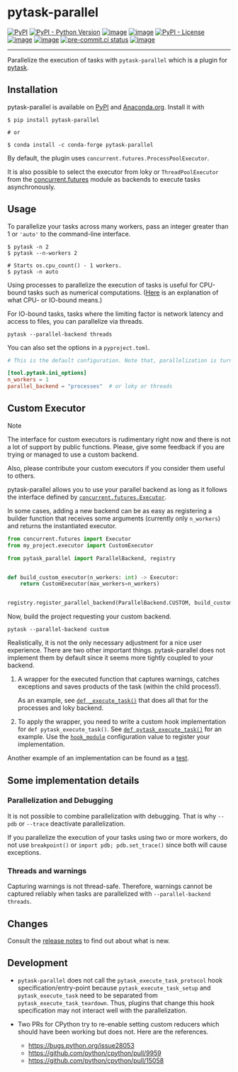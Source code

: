 # pytask-parallel

[![PyPI](https://img.shields.io/pypi/v/pytask-parallel?color=blue)](https://pypi.org/project/pytask-parallel)
[![PyPI - Python Version](https://img.shields.io/pypi/pyversions/pytask-parallel)](https://pypi.org/project/pytask-parallel)
[![image](https://img.shields.io/conda/vn/conda-forge/pytask-parallel.svg)](https://anaconda.org/conda-forge/pytask-parallel)
[![image](https://img.shields.io/conda/pn/conda-forge/pytask-parallel.svg)](https://anaconda.org/conda-forge/pytask-parallel)
[![PyPI - License](https://img.shields.io/pypi/l/pytask-parallel)](https://pypi.org/project/pytask-parallel)
[![image](https://img.shields.io/github/actions/workflow/status/pytask-dev/pytask-parallel/main.yml?branch=main)](https://github.com/pytask-dev/pytask-parallel/actions?query=branch%3Amain)
[![image](https://codecov.io/gh/pytask-dev/pytask-parallel/branch/main/graph/badge.svg)](https://codecov.io/gh/pytask-dev/pytask-parallel)
[![pre-commit.ci status](https://results.pre-commit.ci/badge/github/pytask-dev/pytask-parallel/main.svg)](https://results.pre-commit.ci/latest/github/pytask-dev/pytask-parallel/main)
[![image](https://img.shields.io/badge/code%20style-black-000000.svg)](https://github.com/psf/black)

______________________________________________________________________

Parallelize the execution of tasks with `pytask-parallel` which is a plugin for
[pytask](https://github.com/pytask-dev/pytask).

## Installation

pytask-parallel is available on [PyPI](https://pypi.org/project/pytask-parallel) and
[Anaconda.org](https://anaconda.org/conda-forge/pytask-parallel). Install it with

```console
$ pip install pytask-parallel

# or

$ conda install -c conda-forge pytask-parallel
```

By default, the plugin uses `concurrent.futures.ProcessPoolExecutor`.

It is also possible to select the executor from loky or `ThreadPoolExecutor` from the
[concurrent.futures](https://docs.python.org/3/library/concurrent.futures.html) module
as backends to execute tasks asynchronously.

## Usage

To parallelize your tasks across many workers, pass an integer greater than 1 or
`'auto'` to the command-line interface.

```console
$ pytask -n 2
$ pytask --n-workers 2

# Starts os.cpu_count() - 1 workers.
$ pytask -n auto
```

Using processes to parallelize the execution of tasks is useful for CPU-bound tasks such
as numerical computations. ([Here](https://stackoverflow.com/a/868577/7523785) is an
explanation of what CPU- or IO-bound means.)

For IO-bound tasks, tasks where the limiting factor is network latency and access to
files, you can parallelize via threads.

```console
pytask --parallel-backend threads
```

You can also set the options in a `pyproject.toml`.

```toml
# This is the default configuration. Note that, parallelization is turned off.

[tool.pytask.ini_options]
n_workers = 1
parallel_backend = "processes"  # or loky or threads
```

## Custom Executor

> [!NOTE]
>
> The interface for custom executors is rudimentary right now and there is not a lot of
> support by public functions. Please, give some feedback if you are trying or managed
> to use a custom backend.
>
> Also, please contribute your custom executors if you consider them useful to others.

pytask-parallel allows you to use your parallel backend as long as it follows the
interface defined by
[`concurrent.futures.Executor`](https://docs.python.org/3/library/concurrent.futures.html#concurrent.futures.Executor).

In some cases, adding a new backend can be as easy as registering a builder function
that receives some arguments (currently only `n_workers`) and returns the instantiated
executor.

```python
from concurrent.futures import Executor
from my_project.executor import CustomExecutor

from pytask_parallel import ParallelBackend, registry


def build_custom_executor(n_workers: int) -> Executor:
    return CustomExecutor(max_workers=n_workers)


registry.register_parallel_backend(ParallelBackend.CUSTOM, build_custom_executor)
```

Now, build the project requesting your custom backend.

```console
pytask --parallel-backend custom
```

Realistically, it is not the only necessary adjustment for a nice user experience. There
are two other important things. pytask-parallel does not implement them by default since
it seems more tightly coupled to your backend.

1. A wrapper for the executed function that captures warnings, catches exceptions and
   saves products of the task (within the child process!).

   As an example, see
   [`def _execute_task()`](https://github.com/pytask-dev/pytask-parallel/blob/c441dbb75fa6ab3ab17d8ad5061840c802dc1c41/src/pytask_parallel/processes.py#L91-L155)
   that does all that for the processes and loky backend.

1. To apply the wrapper, you need to write a custom hook implementation for
   `def pytask_execute_task()`. See
   [`def pytask_execute_task()`](https://github.com/pytask-dev/pytask-parallel/blob/c441dbb75fa6ab3ab17d8ad5061840c802dc1c41/src/pytask_parallel/processes.py#L41-L65)
   for an example. Use the
   [`hook_module`](https://pytask-dev.readthedocs.io/en/stable/how_to_guides/extending_pytask.html#using-hook-module-and-hook-module)
   configuration value to register your implementation.

Another example of an implementation can be found as a
[test](https://github.com/pytask-dev/pytask-parallel/blob/c441dbb75fa6ab3ab17d8ad5061840c802dc1c41/tests/test_backends.py#L35-L78).

## Some implementation details

### Parallelization and Debugging

It is not possible to combine parallelization with debugging. That is why `--pdb` or
`--trace` deactivate parallelization.

If you parallelize the execution of your tasks using two or more workers, do not use
`breakpoint()` or `import pdb; pdb.set_trace()` since both will cause exceptions.

### Threads and warnings

Capturing warnings is not thread-safe. Therefore, warnings cannot be captured reliably
when tasks are parallelized with `--parallel-backend threads`.

## Changes

Consult the [release notes](CHANGES.md) to find out about what is new.

## Development

- `pytask-parallel` does not call the `pytask_execute_task_protocol` hook
  specification/entry-point because `pytask_execute_task_setup` and
  `pytask_execute_task` need to be separated from `pytask_execute_task_teardown`. Thus,
  plugins that change this hook specification may not interact well with the
  parallelization.

- Two PRs for CPython try to re-enable setting custom reducers which should have been
  working but does not. Here are the references.

  - https://bugs.python.org/issue28053
  - https://github.com/python/cpython/pull/9959
  - https://github.com/python/cpython/pull/15058
